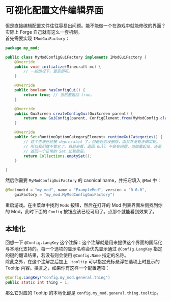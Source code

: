 # 可视化配置文件编辑界面

但是直接编辑配置文件往往容易出问题。能不能做一个在游戏中就能修改的界面？实际上 Forge 自己就有这么一套机制。  
首先需要实现 `IModGuiFactory`：

```java
package my_mod;

public class MyModConfigGuiFactory implements IModGuiFactory {
    @Override
    public void initialize(Minecraft mc) {
        // 一般情况下，留空即可。
    }

    @Override
    public boolean hasConfigGui() {
        return true; // 当然要返回 true。
    }

    @Override
    public GuiScreen createConfigGui(GuiScreen parent) {
        return new GuiConfig(parent, ConfigElement.from(MyModConfig.class).getChildElements(), "my_mod_id", false, false, "First line", "Second line");
    }

    @Override
    public Set<RuntimeOptionCategoryElement> runtimeGuiCategories() {
        // 这个方法已经被 deprecated 了，但是迟迟没删除，而且并没有正确实现。
        // 所以我们就不管它了。目前来看，返回 null 不会有问题，但慎重起见，还是
        // 返回一个正常的 Set 比较稳妥。
        return Collections.emptySet();
    }

}
```

然后你需要 `MyModConfigGuiFactory` 的 caonical name，并把它填入 `@Mod` 中：

```java
@Mod(modid = "my_mod", name = "ExampleMod", version = "0.0.0",
    guiFactory = "my_mod.MyModConfigGuiFactory")
```

重启游戏。在主菜单中找到 `Mods` 按钮，然后在打开的 Mod 列表界面左侧找到你的 Mod，此时下面的 `Config` 按钮应该已经可用了。点那个就能看到效果了。

## 本地化

回想一下 `@Config.LangKey` 这个注解：这个注解就是用来提供这个界面的国际化与本地化支持的。每一个选项的显示名称会优先显示通过 `@Config.LangKey` 指定的键的翻译结果，若没有则会使用 `@Config.Name` 指定的名称。  
除此之外，在这个注解之后加上 `.tooltip` 可以指定光标悬浮在选项上时显示的 Tooltip 内容。换言之，如果你有这样一个配置选项：

```java
@Config.LangKey("config.my_mod.general.thing")
public static int thing = 1;
```

那么它对应的 Tooltip 的本地化键是 `config.my_mod.general.thing.tooltip`。
